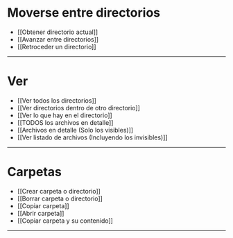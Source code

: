 # Moverse entre directorios

- [[Obtener directorio actual]] 
- [[Avanzar entre directorios]]
- [[Retroceder un directorio]]
---
# Ver

- [[Ver todos los directorios]]
- [[Ver directorios dentro de otro directorio]]
- [[Ver lo que hay en el directorio]]
- [[TODOS los archivos en detalle]]
- [[Archivos en detalle (Solo los visibles)]]
- [[Ver listado de archivos (Incluyendo los invisibles)]]
---
# Carpetas

- [[Crear carpeta o directorio]]
- [[Borrar carpeta o directorio]]
- [[Copiar carpeta]]
- [[Abrir carpeta]]
- [[Copiar carpeta y su contenido]]
---
